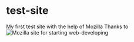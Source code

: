 # test-site
My first test site with the help of Mozilla
Thanks to ![Mozilla site for starting web-developing](https://developer.mozilla.org)
